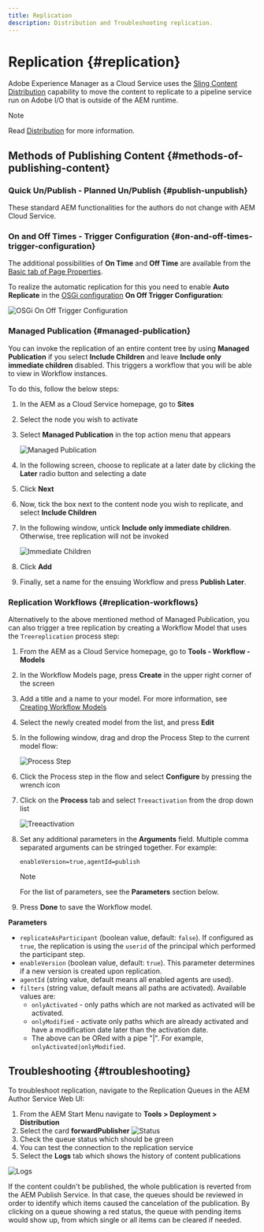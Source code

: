 ```yaml
---
title: Replication
description: Distribution and Troubleshooting replication.
---
```


# Replication {#replication}

Adobe Experience Manager as a Cloud Service  uses the [Sling Content Distribution](https://sling.apache.org/documentation/bundles/content-distribution.html) capability to move the content to replicate to a pipeline service run on Adobe I/O that is outside of the AEM runtime. 

>[!NOTE]
>
>Read [Distribution](/help/core-concepts/architecture.md#content-distribution) for more information.

## Methods of Publishing Content {#methods-of-publishing-content}

### Quick Un/Publish - Planned Un/Publish {#publish-unpublish}

These standard AEM functionalities for the authors do not change with AEM Cloud Service.

### On and Off Times - Trigger Configuration {#on-and-off-times-trigger-configuration}

The additional possibilities of **On Time** and **Off Time** are available from the [Basic tab of Page Properties](/help/sites-cloud/authoring/fundamentals/page-properties.md#basic).

To realize the automatic replication for this you need to enable **Auto Replicate** in the [OSGi configuration](/help/implementing/deploying/configuring-osgi.md) **On Off Trigger Configuration**: 

   ![OSGi On Off Trigger Configuration](/help/operations/assets/replication-on-off-trigger.png)

### Managed Publication {#managed-publication}

You can invoke the replication of an entire content tree by using **Managed Publication** if you select **Include Children** and leave **Include only immediate children** disabled. This triggers a workflow that you will be able to view in Workflow instances.

To do this, follow the below steps:

1. In the AEM as a Cloud Service homepage, go to **Sites**
1. Select the node you wish to activate
1. Select **Managed Publication** in the top action menu that appears
   
   ![Managed Publication](/help/operations/assets/managed.png)

1. In the following screen, choose to replicate at a later date by clicking the **Later** radio button and selecting a date
1. Click **Next**
1. Now, tick the box next to the content node you wish to replicate, and select **Include Children**
1. In the following window, untick **Include only immediate children**. Otherwise, tree replication will not be invoked
   
   ![Immediate Children](/help/operations/assets/immediatechildren.png)

1. Click **Add**
1. Finally, set a name for the ensuing Workflow and press **Publish Later**.

### Replication Workflows {#replication-workflows}

Alternatively to the above mentioned method of Managed Publication, you can also trigger a tree replication by creating a Workflow Model that uses the `Treereplication` process step:

1. From the AEM as a Cloud Service homepage, go to **Tools - Workflow - Models**
1. In the Workflow Models page, press **Create** in the upper right corner of the screen
1. Add a title and a name to your model. For more information, see [Creating Workflow Models](https://experienceleague.adobe.com/docs/experience-manager-65/developing/extending-aem/extending-workflows/workflows-models.html)
1. Select the newly created model from the list, and press **Edit**
1. In the following window, drag and drop the Process Step to the current model flow:
   
   ![Process Step](/help/operations/assets/processstep.png)

1. Click the Process step in the flow and select **Configure** by pressing the wrench icon
1. Click on the **Process** tab and select `Treeactivation` from the drop down list
   
   ![Treeactivation](/help/operations/assets/treeactivation.png)

1. Set any additional parameters in the **Arguments** field. Multiple comma separated arguments can be stringed together. For example:
   
   `enableVersion=true,agentId=publish`  

   >[!NOTE]
   >
   >For the list of parameters, see the **Parameters** section below.

1. Press **Done** to save the Workflow model.

**Parameters**

* `replicateAsParticipant` (boolean value, default: `false`). If configured as `true`, the replication is using the `userid` of the principal which performed the participant step.
* `enableVersion` (boolean value, default: `true`). This parameter determines if a new version is created upon replication.
* `agentId` (string value, default means all enabled agents are used).
* `filters` (string value, default means all paths are activated). Available values are:
  * `onlyActivated` - only paths which are not marked as activated will be activated.
  * `onlyModified` - activate only paths which are already activated and have a modification date later than the activation date.
  * The above can be ORed with a pipe "|". For example, `onlyActivated|onlyModified`.  


## Troubleshooting {#troubleshooting}

To troubleshoot replication, navigate to the Replication Queues in the AEM Author Service Web UI:

1. From the AEM Start Menu navigate to **Tools > Deployment > Distribution**
2. Select the card **forwardPublisher**
![Status](assets/status.png "Status")
3. Check the queue status which should be green
4. You can test the connection to the replication service
5. Select the **Logs** tab which shows the history of content publications

![Logs](assets/logs.png "Logs")

If the content couldn't be published, the whole publication is reverted from the AEM Publish Service.
In that case, the queues should be reviewed in order to identify which items caused the cancelation of the publication. By clicking on a queue showing a red status, the queue with pending items would show up, from which single or all items can be cleared if needed.
